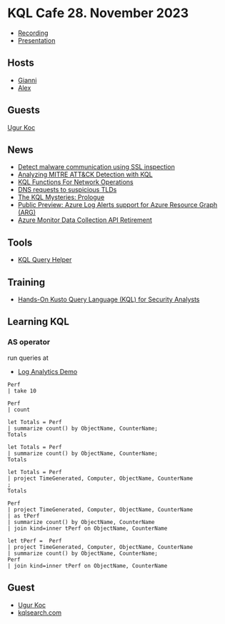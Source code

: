 # KQL Cafe 28. November 2023

- [Recording](https://youtu.be/gM4C4RpEDqA?si=lmL8TfGBTOCRNuR5)
- [Presentation](../Presentations/KQL%20Cafe%20-%20November%202023.pdf)

## Hosts

- [Gianni](https://twitter.com/castello_johnny)
- [Alex](https://twitter.com/alexverboon)

## Guests

 [Ugur Koc](https://twitter.com/UgurKocDe)

## News

- [Detect malware communication using SSL inspection](https://github.com/cyb3rmik3/KQL-threat-hunting-queries/blob/main/02.ThreatDetection/ssl-inspection-for-malware-cnc.md)
- [Analyzing MITRE ATT&CK Detection with KQL](https://github.com/LearningKijo/KQL/blob/main/KQL-Effective-Use/17-kql-MITRE-ATTCK-Detection.md)
- [KQL Functions For Network Operations](https://kqlquery.com/posts/kql-for-network-operations/)
- [DNS requests to suspicious TLDs](https://github.com/cyb3rmik3/KQL-threat-hunting-queries/blob/main/01.ThreatHunting/dns-requests-to-suspicious-tlds.md)
- [The KQL Mysteries: Prologue](https://rodtrent.substack.com/p/the-kql-mysteries-prologue)
- [Public Preview: Azure Log Alerts support for Azure Resource Graph (ARG)](https://azure.microsoft.com/en-us/updates/public-preview-azure-log-alerts-support-for-azure-resource-graph-arg/)
- [Azure Monitor Data Collection API Retirement](https://azure.microsoft.com/en-us/updates/azure-monitor-data-collection-api-retirement/)

## Tools

- [KQL Query Helper](https://chat.openai.com/g/g-bE8NlTPzO-kql-query-helper)

## Training

- [Hands-On Kusto Query Language (KQL) for Security Analysts](https://academy.bluraven.io/)

## Learning KQL

### AS operator

run queries at

- [Log Analytics Demo](https://aka.ms/lademo)

```kql
Perf
| take 10
```

```kql
Perf
| count
```

```kql
let Totals = Perf
| summarize count() by ObjectName, CounterName;
Totals
```

```kql
let Totals = Perf
| summarize count() by ObjectName, CounterName;
Totals
```

```kql
let Totals = Perf
| project TimeGenerated, Computer, ObjectName, CounterName
;
Totals
```

```kql
Perf
| project TimeGenerated, Computer, ObjectName, CounterName
| as tPerf
| summarize count() by ObjectName, CounterName
| join kind=inner tPerf on ObjectName, CounterName
```

```kql
let tPerf =  Perf
| project TimeGenerated, Computer, ObjectName, CounterName
| summarize count() by ObjectName, CounterName;
Perf
| join kind=inner tPerf on ObjectName, CounterName
```

## Guest

- [Ugur Koc](https://twitter.com/UgurKocDe)
- [kqlsearch.com](https://kqlsearch.com)

